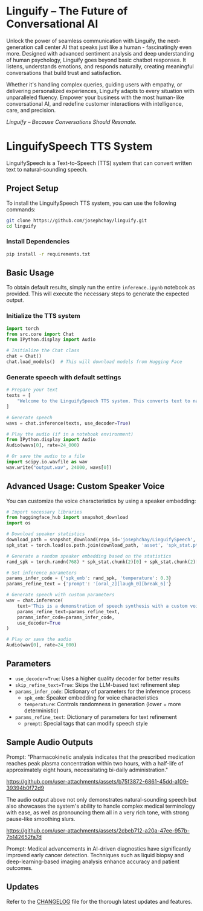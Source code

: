 # Linguify – The Future of Conversational AI

Unlock the power of seamless communication with Linguify, the next-generation call center AI that speaks just like a human - fascinatingly even more. 
Designed with advanced sentiment analysis and deep understanding of human psychology, 
Linguify goes beyond basic chatbot responses. It listens, understands emotions, and responds naturally, 
creating meaningful conversations that build trust and satisfaction.

Whether it's handling complex queries, guiding users with empathy, or delivering personalized experiences, 
Linguify adapts to every situation with unparalleled fluency. 
Empower your business with the most human-like conversational AI, 
and redefine customer interactions with intelligence, care, and precision.

_Linguify – Because Conversations Should Resonate._

# LinguifySpeech TTS System

LinguifySpeech is a Text-to-Speech (TTS) system that can convert written text to natural-sounding speech. 

## Project Setup

To install the LinguifySpeech TTS system, you can use the following commands:

```bash
git clone https://github.com/josephchay/linguify.git
cd linguify
```

### Install Dependencies

```bash
pip install -r requirements.txt
```

## Basic Usage

To obtain default results, simply run the entire `inference.ipynb` notebook as provided. 
This will execute the necessary steps to generate the expected output.

### Initialize the TTS system

```python
import torch
from src.core import Chat
from IPython.display import Audio

# Initialize the Chat class
chat = Chat()
chat.load_models()  # This will download models from Hugging Face
```

### Generate speech with default settings

```python
# Prepare your text
texts = [
    "Welcome to the LinguifySpeech TTS system. This converts text to natural-sounding speech."
]

# Generate speech
wavs = chat.inference(texts, use_decoder=True)

# Play the audio (if in a notebook environment)
from IPython.display import Audio
Audio(wavs[0], rate=24_000)

# Or save the audio to a file
import scipy.io.wavfile as wav
wav.write("output.wav", 24000, wavs[0])
```

## Advanced Usage: Custom Speaker Voice

You can customize the voice characteristics by using a speaker embedding:

```python
# Import necessary libraries
from huggingface_hub import snapshot_download
import os

# Download speaker statistics
download_path = snapshot_download(repo_id='josephchay/LinguifySpeech', allow_patterns=["*.pt"])
spk_stat = torch.load(os.path.join(download_path, 'asset', 'spk_stat.pt'))

# Generate a random speaker embedding based on the statistics
rand_spk = torch.randn(768) * spk_stat.chunk(2)[0] + spk_stat.chunk(2)[1]

# Set inference parameters
params_infer_code = {'spk_emb': rand_spk, 'temperature': 0.3}
params_refine_text = {'prompt': '[oral_2][laugh_0][break_6]'}

# Generate speech with custom parameters
wav = chat.inference(
    text='This is a demonstration of speech synthesis with a custom voice.',
    params_refine_text=params_refine_text,
    params_infer_code=params_infer_code,
    use_decoder=True
)

# Play or save the audio
Audio(wav[0], rate=24_000)
```

## Parameters

- `use_decoder=True`: Uses a higher quality decoder for better results
- `skip_refine_text=True`: Skips the LLM-based text refinement step
- `params_infer_code`: Dictionary of parameters for the inference process
  - `spk_emb`: Speaker embedding for voice characteristics
  - `temperature`: Controls randomness in generation (lower = more deterministic)
- `params_refine_text`: Dictionary of parameters for text refinement
  - `prompt`: Special tags that can modify speech style

## Sample Audio Outputs

Prompt: "Pharmacokinetic analysis indicates that the prescribed medication reaches peak plasma concentration within two hours, 
with a half-life of approximately eight hours, necessitating bi-daily administration."

https://github.com/user-attachments/assets/b75f3872-6861-45dd-a109-39394b0f72d9

The audio output above not only demonstrates natural-sounding speech but also showcases the system's ability to 
handle complex medical terminology with ease, as well as pronouncing them all in a very rich tone, with strong pause-like smoothing slurs.

https://github.com/user-attachments/assets/2cbeb712-a20a-47ee-957b-7b142652fa7d

Prompt: Medical advancements in AI-driven diagnostics have significantly improved early cancer detection. 
Techniques such as liquid biopsy and deep-learning-based imaging analysis enhance accuracy and patient outcomes.

## Updates

Refer to the [CHANGELOG](CHANGELOG.md) file for the thorough latest updates and features.
